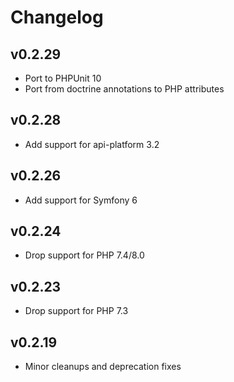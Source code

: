 # Changelog

## v0.2.29

* Port to PHPUnit 10
* Port from doctrine annotations to PHP attributes

## v0.2.28

* Add support for api-platform 3.2

## v0.2.26

* Add support for Symfony 6

## v0.2.24

* Drop support for PHP 7.4/8.0

## v0.2.23

* Drop support for PHP 7.3

## v0.2.19

* Minor cleanups and deprecation fixes